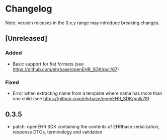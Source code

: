 # Changelog
Note: version releases in the 0.x.y range may introduce breaking changes.

## [Unreleased]
### Added
- Basic support for flat formats (see https://github.com/ehrbase/openEHR_SDK/pull/67) 
### Fixed
- Error when extracting name from a template where name has more than one child (see https://github.com/ehrbase/openEHR_SDK/pull/78)

## 0.3.5

- patch: openEHR SDK containing the contents of EHRbase serialization, response DTOs, terminology and validation

